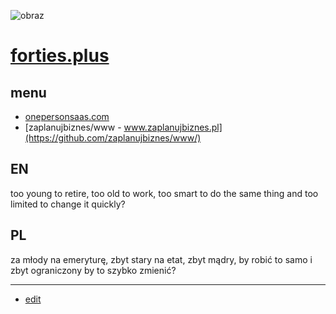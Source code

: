 ![obraz](https://github.com/forties-plus/www/assets/5669657/a8f7a566-60e5-4a2f-aa76-6189c6b4ed11)

# [forties.plus](http://www.forties.plus)

## menu

+ [onepersonsaas.com](https://www.onepersonsaas.com/)
+ [zaplanujbiznes/www - www.zaplanujbiznes.pl](https://github.com/zaplanujbiznes/www/)


## EN
too young to retire, too old to work, too smart to do the same thing and too limited to change it quickly?

## PL
za młody na emeryturę, zbyt stary na etat, zbyt mądry, by robić to samo i zbyt ograniczony by to szybko zmienić?





---

+ [edit](https://github.com/forties-plus/www/edit/main/README.md)


